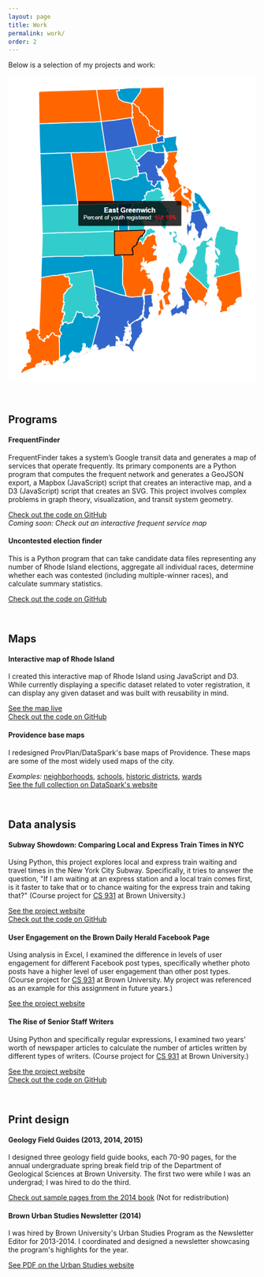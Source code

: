 ```yaml
---
layout: page
title: Work
permalink: work/
order: 2
---
```



Below is a selection of my projects and work:

![Screenshot of Rhode Island interactive map](/images/RI_Interactive_Map_Screenshot.png)

<br>

## Programs

#### FrequentFinder

FrequentFinder takes a system’s Google transit data and generates a map of services that operate frequently. Its primary components are a Python program that computes the frequent network and generates a GeoJSON export, a Mapbox (JavaScript) script that creates an interactive map, and a D3 (JavaScript) script that creates an SVG. This project involves complex problems in graph theory, visualization, and transit system geometry.

[Check out the code on GitHub](https://github.com/gregjd/frequent-finder)  
*Coming soon: Check out an interactive frequent service map*

#### Uncontested election finder

This is a Python program that can take candidate data files representing any number of Rhode Island elections, aggregate all individual races, determine whether each was contested (including multiple-winner races), and calculate summary statistics.

[Check out the code on GitHub](https://github.com/gregjd/Civic-Data/tree/master/uncontested)

<br>

## Maps

#### Interactive map of Rhode Island

I created this interactive map of Rhode Island using JavaScript and D3. While currently displaying a specific dataset related to voter registration, it can display any given dataset and was built with reusability in mind.

[See the map live](http://www.gregjd.com/sandbox/interactive_map/interactive_map.html)  
[Check out the code on GitHub](https://github.com/gregjd/Civic-Data/tree/master/interactive_map)


#### Providence base maps

I redesigned ProvPlan/DataSpark's base maps of Providence. These maps are some of the most widely used maps of the city.

*Examples:* [neighborhoods](http://datasparkri.org/wp-content/uploads/2015/10/Neighborhoods003.png), [schools](http://datasparkri.org/wp-content/uploads/2015/10/Neighborhoods005.png), [historic districts](http://datasparkri.org/wp-content/uploads/2015/10/Neighborhoods002.png), [wards](http://datasparkri.org/wp-content/uploads/2015/10/Neighborhoods006.png)  
[See the full collection on DataSpark's website](http://datasparkri.org/maps)

<br>

## Data analysis


#### Subway Showdown: Comparing Local and Express Train Times in NYC

Using Python, this project explores local and express train waiting and travel times in the New York City Subway. Specifically, it tries to answer the question, "If I am waiting at an express station and a local train comes first, is it faster to take that or to chance waiting for the express train and taking that?" (Course project for [CS 931](http://cs.brown.edu/courses/cs0931/2013/index.shtml) at Brown University.)

[See the project website](https://sites.google.com/a/brown.edu/subway/)  
[Check out the code on GitHub](https://github.com/gregjd/CS-931)


#### User Engagement on the Brown Daily Herald Facebook Page

Using analysis in Excel, I examined the difference in levels of user engagement for different Facebook post types, specifically whether photo posts have a higher level of user engagement than other post types. (Course project for [CS 931](http://cs.brown.edu/courses/cs0931/2013/index.shtml) at Brown University. My project was referenced as an example for this assignment in future years.)

[See the project website](https://sites.google.com/a/brown.edu/facebook-engagement/)


#### The Rise of Senior Staff Writers

Using Python and specifically regular expressions, I examined two years' worth of newspaper articles to calculate the number of articles written by different types of writers. (Course project for [CS 931](http://cs.brown.edu/courses/cs0931/2013/index.shtml) at Brown University.)

[See the project website](https://sites.google.com/a/brown.edu/ssw/)  
[Check out the code on GitHub](https://github.com/gregjd/CS-931)

<br>

## Print design


#### Geology Field Guides (2013, 2014, 2015)

I designed three geology field guide books, each 70-90 pages, for the annual undergraduate spring break field trip of the Department of Geological Sciences at Brown University.
The first two were while I was an undergrad; I was hired to do the third.

[Check out sample pages from the 2014 book](/pdfs/sbft_2014_field_guide_selection.pdf) (Not for redistribution)


#### Brown Urban Studies Newsletter (2014)

I was hired by Brown University's Urban Studies Program as the Newsletter Editor for 2013-2014. I coordinated and designed a newsletter showcasing the program's highlights for the year.

[See PDF on the Urban Studies website](http://www.brown.edu/academics/urban-studies/sites/brown.edu.academics.urban-studies/files/uploads/2014%20Urban%20Studies%20Newsletter_0.pdf)
